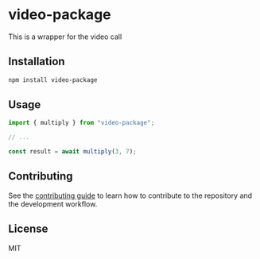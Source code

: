 # video-package

This is a wrapper for the video call

## Installation

```sh
npm install video-package
```

## Usage

```js
import { multiply } from "video-package";

// ...

const result = await multiply(3, 7);
```

## Contributing

See the [contributing guide](CONTRIBUTING.md) to learn how to contribute to the repository and the development workflow.

## License

MIT
